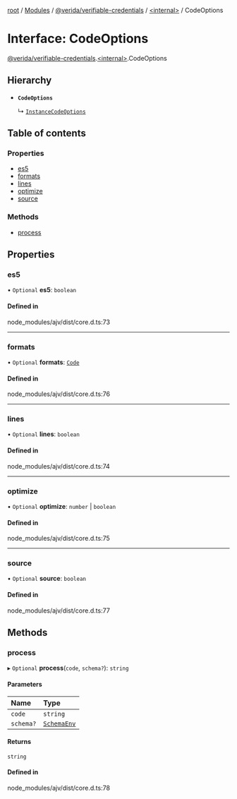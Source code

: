 [root](../README.md) / [Modules](../modules.md) / [@verida/verifiable-credentials](../modules/verida_verifiable_credentials.md) / [<internal\>](../modules/verida_verifiable_credentials._internal_.md) / CodeOptions

# Interface: CodeOptions

[@verida/verifiable-credentials](../modules/verida_verifiable_credentials.md).[<internal\>](../modules/verida_verifiable_credentials._internal_.md).CodeOptions

## Hierarchy

- **`CodeOptions`**

  ↳ [`InstanceCodeOptions`](verida_verifiable_credentials._internal_.InstanceCodeOptions.md)

## Table of contents

### Properties

- [es5](verida_verifiable_credentials._internal_.CodeOptions.md#es5)
- [formats](verida_verifiable_credentials._internal_.CodeOptions.md#formats)
- [lines](verida_verifiable_credentials._internal_.CodeOptions.md#lines)
- [optimize](verida_verifiable_credentials._internal_.CodeOptions.md#optimize)
- [source](verida_verifiable_credentials._internal_.CodeOptions.md#source)

### Methods

- [process](verida_verifiable_credentials._internal_.CodeOptions.md#process)

## Properties

### es5

• `Optional` **es5**: `boolean`

#### Defined in

node_modules/ajv/dist/core.d.ts:73

___

### formats

• `Optional` **formats**: [`Code`](../modules/verida_verifiable_credentials._internal_.md#code)

#### Defined in

node_modules/ajv/dist/core.d.ts:76

___

### lines

• `Optional` **lines**: `boolean`

#### Defined in

node_modules/ajv/dist/core.d.ts:74

___

### optimize

• `Optional` **optimize**: `number` \| `boolean`

#### Defined in

node_modules/ajv/dist/core.d.ts:75

___

### source

• `Optional` **source**: `boolean`

#### Defined in

node_modules/ajv/dist/core.d.ts:77

## Methods

### process

▸ `Optional` **process**(`code`, `schema?`): `string`

#### Parameters

| Name | Type |
| :------ | :------ |
| `code` | `string` |
| `schema?` | [`SchemaEnv`](../classes/verida_verifiable_credentials._internal_.SchemaEnv.md) |

#### Returns

`string`

#### Defined in

node_modules/ajv/dist/core.d.ts:78

